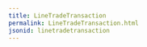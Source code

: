 ```yaml
---
title: LineTradeTransaction
permalink: LineTradeTransaction.html
jsonid: linetradetransaction
---
```

